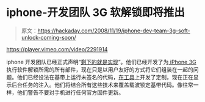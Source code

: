 # iphone-开发团队 3G 软解锁即将推出

> 原文：<https://hackaday.com/2008/11/19/iphone-dev-team-3g-soft-unlock-coming-soon/>

<https://player.vimeo.com/video/2291914>

</div> <p>iphone 开发团队已经正式声明“<a href="http://blog.iphone-dev.org/post/60599514/the-silicon-chip-inside-her-head" title="blog.iphone-dev.org | The silicon chip inside her head..." target="_blank">剩下的就是实现</a>”。他们已经开发了为<a href="http://www.mahalo.com/Iphone_3g" title="IPhone 3G - Mahalo" target="_blank"> iPhone 3G </a>执行软件解锁所需的所有部件，现在只是以用户友好的方式将它们组装在一起的问题。他们已经设法在基带上运行未签名的代码，<a href="http://hackaday.com/2008/10/26/smart-phone-hacking-roundup/">在工具</a>上开发了定制，现在正在显示后台任务的注入。他们将结合所有这些技术来覆盖载波锁定基带代码。像往常一样，他们警告不要对手机进行任何官方固件更新。</p> </body> </html>